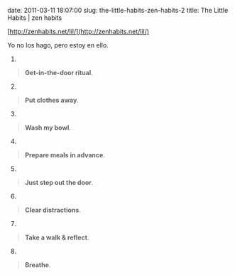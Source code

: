 date: 2011-03-11 18:07:00
slug: the-little-habits-zen-habits-2
title: The Little Habits | zen habits

    

[http://zenhabits.net/lil/](http://zenhabits.net/lil/)

Yo no los hago, pero estoy en ello.

  1. 

> **Get-in-the-door ritual**.

  2. 

> **Put clothes away**.

  3. 

> **Wash my bowl**.

  4. 

> **Prepare meals in advance**.

  5. 

> **Just step out the door**.

  6. 

> **Clear distractions**.

  7. 

> **Take a walk & reflect**.

  8. 

> **Breathe**.

  

